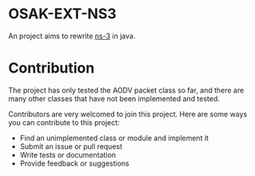 # OSAK-EXT-NS3
An project aims to rewrite [ns-3](https://gitlab.com/nsnam/ns-3-dev) in java.

# Contribution
The project has only tested the AODV packet class so far, and there are many other classes that have not been implemented and tested. 

Contributors are very welcomed to join this project. Here are some ways you can contribute to this project:
- Find an unimplemented class or module and implement it
- Submit an issue or pull request
- Write tests or documentation
- Provide feedback or suggestions
